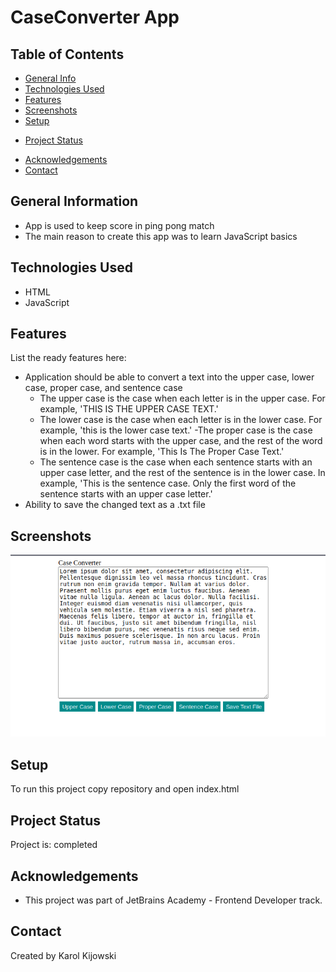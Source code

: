 # CaseConverter App

## Table of Contents
* [General Info](#general-information)
* [Technologies Used](#technologies-used)
* [Features](#features)
* [Screenshots](#screenshots)
* [Setup](#setup)
<!-- * [Usage](#usage) -->
* [Project Status](#project-status)
<!-- * [Room for Improvement](#room-for-improvement) -->
* [Acknowledgements](#acknowledgements)
* [Contact](#contact)

## General Information
- App is used to keep score in ping pong match
- The main reason to create this app was to learn JavaScript basics

## Technologies Used
- HTML
- JavaScript
 
## Features
List the ready features here:
- Application should be able to convert a text into the upper case, lower case, proper case, and sentence case
  - The upper case is the case when each letter is in the upper case. 
    For example, 'THIS IS THE UPPER CASE TEXT.'
  - The lower case is the case when each letter is in the lower case. 
    For example, 'this is the lower case text.'
  -The proper case is the case when each word starts with the upper case, and the rest of the word is in the lower. 
    For example, 'This Is The Proper Case Text.'
  - The sentence case is the case when each sentence starts with an upper case letter, and the rest of the sentence is in the lower case. 
    In example, 'This is the sentence case. Only the first word of the sentence starts with an upper case letter.'
- Ability to save the changed text as a .txt file

## Screenshots
 ![alt text](./img/screenshot.png)
 
## Setup
To run this project copy repository and open index.html

## Project Status
Project is: completed 

## Acknowledgements
- This project was part of JetBrains Academy - Frontend Developer track.

## Contact
Created by Karol Kijowski
